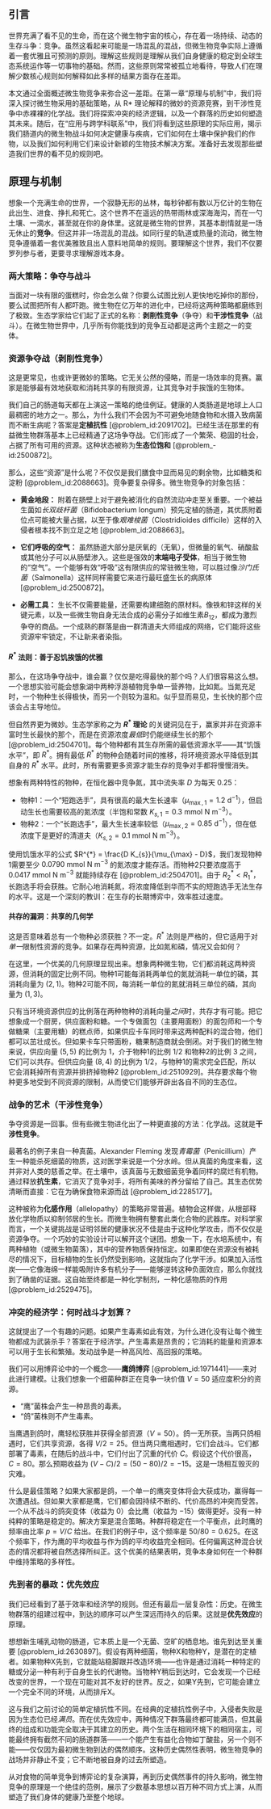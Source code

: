 ## 引言
世界充满了看不见的生命，而在这个微生物宇宙的核心，存在着一场持续、动态的生存斗争：竞争。虽然这看起来可能是一场混乱的混战，但微生物竞争实际上遵循着一套优雅且可预测的原则。理解这些规则是理解从我们自身健康的稳定到全球生态系统运作等一切事物的基础。然而，这些原则常常被孤立地看待，导致人们在理解少数核心规则如何解释如此多样的结果方面存在差距。

本文通过全面概述微生物竞争来弥合这一差距。在第一章“原理与机制”中，我们将深入探讨微生物采用的基础策略，从 R* 理论解释的微妙的资源竞赛，到干涉性竞争中赤裸裸的化学战。我们将探索冲突的经济逻辑，以及一个群落的历史如何塑造其未来。随后，在“应用与跨学科联系”中，我们将看到这些原理的实际应用，揭示我们肠道内的微生物战斗如何决定健康与疾病，它们如何在土壤中保护我们的作物，以及我们如何利用它们来设计新颖的生物技术解决方案。准备好去发现那些塑造我们世界的看不见的规则吧。

## 原理与机制

想象一个充满生命的世界，一个寂静无形的丛林，每秒钟都有数以万亿计的生物在此出生、进食、挣扎和死亡。这个世界不在遥远的热带雨林或深海海沟，而在一勺土壤、一滴水，甚至就在你的身体里。这就是微生物的世界，其基本剧情就是一场无休止的**竞争**。但这并非一场混乱的混战。如同行星的轨道或热量的流动，微生物竞争遵循着一套优美雅致且出人意料地简单的规则。要理解这个世界，我们不仅要罗列参与者，更要寻求理解游戏本身。

### 两大策略：争夺与战斗

当面对一块有限的蛋糕时，你会怎么做？你要么试图比别人更快地吃掉你的那份，要么试图把所有人都吓跑。微生物在亿万年的进化中，已经将这两种策略都磨练到了极致。生态学家给它们起了正式的名称：**剥削性竞争**（争夺）和**干涉性竞争**（战斗）。在微生物世界中，几乎所有你能找到的竞争互动都是这两个主题之一的变体。

### 资源争夺战（剥削性竞争）

这是更常见，也或许更微妙的策略。它无关公然的侵略，而是一场效率的竞赛。赢家是能够最有效地获取和消耗共享的有限资源，让其竞争对手挨饿的生物体。

我们自己的肠道每天都在上演这一策略的绝佳例证。健康的人类肠道是地球上人口最稠密的地方之一。那么，为什么我们不会因为不可避免地随食物和水摄入致病菌而不断生病呢？答案是**定植抗性** [@problem_id:2091702]。已经生活在那里的有益微生物群落基本上已经精通了这场争夺战。它们形成了一个繁荣、稳固的社会，占据了所有可用的资源。这种状态被称为**生态位饱和** [@problem_-id:2500872]。

那么，这些“资源”是什么呢？不仅仅是我们膳食中显而易见的剩余物，比如糖类和淀粉 [@problem_id:2088663]。竞争要复杂得多。微生物竞争的対象包括：

*   **黄金地段：** 附着在肠壁上对于避免被消化的自然流动冲走至关重要。一个被益生菌如*长双歧杆菌*（Bifidobacterium longum）预先定植的肠道，其优质附着位点可能被大量占据，以至于像*艰难梭菌*（Clostridioides difficile）这样的入侵者根本找不到立足之地 [@problem_id:2088663]。

*   **它们呼吸的空气：** 虽然肠道大部分是厌氧的（无氧），但微量的氧气、硝酸盐或其他分子可以从肠壁渗入。这些是强效的**末端电子受体**，相当于微生物的“空气”。一个能够有效“呼吸”这有限供应的常驻微生物，可以胜过像*沙门氏菌*（Salmonella）这样同样需要它来进行最旺盛生长的病原体 [@problem_id:2500872]。

*   **必需工具：** 生长不仅需要能量，还需要构建细胞的原材料。像铁和锌这样的关键元素，以及一些微生物自身无法合成的必需分子如维生素$B_{12}$，都成为激烈争夺的商品。一个成熟的群落是由一群清道夫大师组成的网络，它们能将这些资源牢牢锁定，不让新来者染指。

#### $R^*$ 法则：善于忍饥挨饿的优雅

那么，在这场争夺战中，谁会赢？仅仅是吃得最快的那个吗？人们很容易这么想。一个思想实验可能会想象湖中两种浮游植物竞争单一营养物，比如氮。当氮充足时，一个物种生长得极快，而另一个则较为温和。似乎显而易见，生长快的那个应该会占主导地位。

但自然界更为微妙。生态学家称之为 **$R^*$ 理论** 的关键洞见在于，赢家并非在资源丰富时生长最快的那个，而是在资源浓度*最低*时仍能继续生长的那个 [@problem_id:2504701]。每个物种都有其生存所需的最低资源水平——其“饥饿水平”，即 $R^*$。拥有最低 $R^*$ 的物种会随着时间的推移，将环境资源水平降低到其自身的 $R^*$ 水平。此时，所有需要更多资源才能生存的竞争对手都将慢慢消失。

想象有两种特性的物种，在恒化器中竞争氮，其中流失率 $D$ 为每天 $0.25$：
*   物种1：一个“短跑选手”，具有很高的最大生长速率（$\mu_{\max,1} = 1.2 \ \text{d}^{-1}$），但启动生长也需要较高的氮浓度（半饱和常数 $K_{s,1} = 0.3 \ \text{mmol N m}^{-3}$）。
*   物种2：一个“长跑选手”，最大生长速率较低（$\mu_{\max,2} = 0.85 \ \text{d}^{-1}$），但在低浓度下是更好的清道夫（$K_{s,2} = 0.1 \ \text{mmol N m}^{-3}$）。

使用饥饿水平的公式 $R^{*} = \frac{D K_{s}}{\mu_{\max} - D}$，我们发现物种1需要至少 $0.0790 \ \text{mmol N m}^{-3}$ 的氮浓度才能存活。而物种2只要浓度高于 $0.0417\ \text{mmol N m}^{-3}$ 就能持续存在 [@problem_id:2504701]。由于 $R^{*}_{2} \lt R^{*}_{1}$，长跑选手将会获胜。它耐心地消耗氮，将浓度降低到华而不实的短跑选手无法生存的水平。这是一个深刻的教训：在生存的长期博弈中，效率胜过速度。

#### 共存的漏洞：共享的几何学

这是否意味着总有一个物种必须获胜？不一定。$R^*$ 法则是严格的，但它适用于对*单一*限制性资源的竞争。如果存在两种资源，比如氮和磷，情况又会如何？

在这里，一个优美的几何原理显现出来。想象两种微生物，它们都消耗这两种资源，但消耗的固定比例不同。物种1可能每消耗两单位的氮就消耗一单位的磷，其消耗向量为 $(2,1)$。物种2可能不同，每消耗一单位的氮就消耗三单位的磷，其向量为 $(1,3)$。

只有当环境资源供应的比例落在两种物种的消耗向量*之间*时，共存才有可能。把它想象成一个厨房，供应面粉和糖。一个专做面包（主要用面粉）的面包师和一个专做糖果（主要用糖）的糕点师，如果供应卡车同时带来这两种配料的混合物，他们都可以茁壮成长。但如果卡车只带面粉，糖果制造商就会倒闭。对于我们的微生物来说，供应向量 $(5,5)$ 的比例为 $1$，介于物种1的比例 $1/2$ 和物种2的比例 $3$ 之间，它们可以共存。但供应向量 $(8,4)$ 的比例为 $1/2$，与物种1的需求完全匹配，所以它会消耗掉所有资源并排挤掉物种2 [@problem_id:2510929]。共存要求每个物种更多地受到不同资源的限制，从而使它们能够开辟出各自不同的生态位。

### 战争的艺术（干涉性竞争）

争夺资源是一回事。但有些微生物进化出了一种更直接的方法：化学战。这就是**干涉性竞争**。

最著名的例子来自一种真菌。Alexander Fleming 发现*青霉菌*（Penicillium）产生一种能杀死细菌的物质，这对医学来说是一个分水岭。但从真菌的角度来看，这并非对人类的慈善之举。在土壤中，该真菌与无数细菌竞争着同样的腐烂有机物。通过释放**抗生素**，它消灭了竞争对手，将所有美味的养分留给了自己。其生态优势清晰而直接：它在为确保食物来源而战 [@problem_id:2285177]。

这种被称为**化感作用**（allelopathy）的策略非常普遍。植物会这样做，从根部释放化学物质以抑制邻居的生长。而微生物拥有整套此类化合物的武器库。对科学家而言，一个关键挑战是证明邻居的健康状况不佳是由于这种化学攻击，而不仅仅是资源争夺。一个巧妙的实验设计可以解开这个谜团。想象一下，在水培系统中，有两种植物（或微生物菌落），其中的营养物质保持恒定。如果即使在资源没有被耗尽的情况下，目标植物的生长仍然受到影响，这就指向了化学干涉。如果加入活性炭——它像海绵一样能吸附许多有机分子——能够逆转这种负面效应，那么你就找到了确凿的证据。这自始至终都是一种化学制剂，一种化感物质的作用 [@problem_id:2529475]。

### 冲突的经济学：何时战斗才划算？

这就提出了一个有趣的问题。如果产生毒素如此有效，为什么进化没有让每个微生物都成为武装杀手？答案在于经济学。产生毒素是昂贵的；它消耗的能量和资源本可以用于生长和繁殖。发动战争是一种高风险、高回报的策略。

我们可以用博弈论中的一个概念——**鹰鸽博弈** [@problem_id:1971441]——来对此进行建模。让我们想象一个细菌种群正在竞争一块价值 $V=50$ 适应度积分的资源。
*   “鹰”菌株会产生一种昂贵的毒素。
*   “鸽”菌株则不产生毒素。

当鹰遇到鸽时，鹰轻松获胜并获得全部资源（$V=50$）。鸽一无所获。当两只鸽相遇时，它们共享资源，各得 $V/2 = 25$。但当两只鹰相遇时，它们会战斗。它们都部署了毒素，在随后的战斗中，它们付出了沉重的代价 $C$。假设这个代价很高，$C=80$。那么预期收益为 $(V-C)/2 = (50-80)/2 = -15$。这是一场相互毁灭的灾难。

什么是最佳策略？如果大家都是鸽，一个单一的鹰突变体将会大获成功，赢得每一次遭遇战。但如果大家都是鹰，它们都会因持续不断的、代价高昂的冲突而受苦。一个从不战斗的鸽突变体（收益为 $0$）会比鹰（收益为 $-15$）做得更好。没有一种纯粹的策略是稳定的。解决方案是混合策略。种群将稳定在一个平衡点，此时鹰的频率由比率 $p = V/C$ 给出。在我们的例子中，这个频率是 $50/80 = 0.625$。在这个频率下，作为鹰的平均收益与作为鸽的平均收益完全相同。任何偏离这种混合状态的情况都将被自然选择所纠正。这个优美的结果表明，竞争本身如何在一个种群中维持策略的多样性。

### 先到者的暴政：优先效应

我们已经看到了基于效率和经济学的规则。但还有最后一层复杂性：历史。在微生物群落的组建过程中，到达的顺序可以产生深远而持久的后果。这就是**优先效应**的原理。

想想新生哺乳动物的肠道，它本质上是一个无菌、空旷的栖息地。谁先到达至关重要 [@problem_id:2630897]。假设有两种细菌，物种X和物种Y，是潜在的定植者。如果物种X先到，它就能站稳脚跟并改造环境——也许是通过消耗一种特定的糖或分泌一种有利于自身生长的代谢物。当物种Y稍后到达时，它会发现一个已经改变的世界，一个现在可能对其不友好的世界。反之，如果Y先到，它可能会建立一个完全不同的环境，从而排斥X。

这与我们之前讨论的简单定植抗性不同。在经典的定植抗性例子中，入侵者失败是因为生态位已经*满员*。而在优先效应中，两种情况下群落最终都可能满员，但其最终的组成和功能完全取决于其建立的历史。两个生活在相同环境下的相同宿主，可能最终拥有截然不同的肠道群落——一个能产生有益化合物如丁酸盐，另一个则不能——仅仅因为最初微生物到达的偶然顺序。这种历史偶然性表明，微生物竞争的战场并非静止不变；它不断地被自身的过去所塑造。

从对食物的简单竞争到博弈论的复杂演算，再到历史偶然事件的持久影响，微生物竞争的原理是一个绝佳的范例，展示了少数基本思想以百万种不同方式上演，从而塑造了我们身体的健康乃至整个地球。


